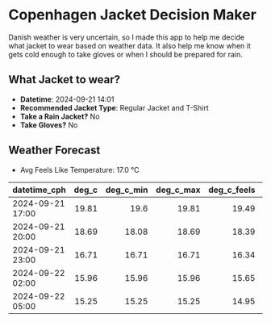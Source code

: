 
# Copenhagen Jacket Decision Maker

Danish weather is very uncertain, so I made this app to help me decide what jacket to wear based on weather data. 
It also help me know when it gets cold enough to take gloves or when I should be prepared for rain.

## What Jacket to wear?

- **Datetime**: 2024-09-21 14:01
- **Recommended Jacket Type**: Regular Jacket and T-Shirt
- **Take a Rain Jacket?** No
- **Take Gloves?** No

## Weather Forecast
- Avg Feels Like Temperature: 17.0 °C

| datetime_cph     |   deg_c |   deg_c_min |   deg_c_max |   deg_c_feels | weather   | wind   | rain   |
|:-----------------|--------:|------------:|------------:|--------------:|:----------|:-------|:-------|
| 2024-09-21 17:00 |   19.81 |       19.6  |       19.81 |         19.49 | Clouds    | Low    | None   |
| 2024-09-21 20:00 |   18.69 |       18.08 |       18.69 |         18.39 | Clouds    | Low    | None   |
| 2024-09-21 23:00 |   16.71 |       16.71 |       16.71 |         16.34 | Clouds    | Low    | None   |
| 2024-09-22 02:00 |   15.96 |       15.96 |       15.96 |         15.65 | Clouds    | Low    | None   |
| 2024-09-22 05:00 |   15.25 |       15.25 |       15.25 |         14.95 | Clouds    | Low    | None   |
        